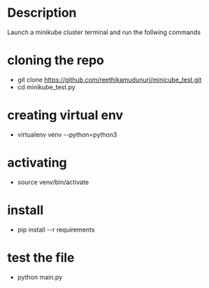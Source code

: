 # Description

Launch a minikube cluster terminal and run the follwing commands

# cloning the repo

* git clone https://github.com/reethikamudunuri/minicube_test.git
* cd minikube_test.py

# creating virtual env
* virtualenv venv --python=python3

# activating
* source venv/bin/activate

# install
* pip install --r requirements

# test the file
* python main.py
